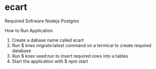 # ecart
Requiired Sofrware
Nodejs
Postgres

How to Run Application
1. Create a dabase name called ecart
2. Run $ knex migrate:latest command on a termical to create required database
3. Run $ knex seed:run to insert required rows into a tables 
4. Start the application with  $ npm start
